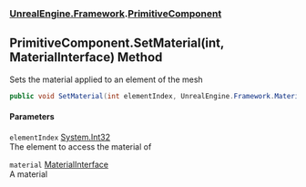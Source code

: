 ### [UnrealEngine.Framework](UnrealEngine_Framework.md 'UnrealEngine.Framework').[PrimitiveComponent](PrimitiveComponent.md 'UnrealEngine.Framework.PrimitiveComponent')
## PrimitiveComponent.SetMaterial(int, MaterialInterface) Method
Sets the material applied to an element of the mesh  
```csharp
public void SetMaterial(int elementIndex, UnrealEngine.Framework.MaterialInterface material);
```
#### Parameters
<a name='UnrealEngine_Framework_PrimitiveComponent_SetMaterial(int_UnrealEngine_Framework_MaterialInterface)_elementIndex'></a>
`elementIndex` [System.Int32](https://docs.microsoft.com/en-us/dotnet/api/System.Int32 'System.Int32')  
The element to access the material of
  
<a name='UnrealEngine_Framework_PrimitiveComponent_SetMaterial(int_UnrealEngine_Framework_MaterialInterface)_material'></a>
`material` [MaterialInterface](MaterialInterface.md 'UnrealEngine.Framework.MaterialInterface')  
A material
  
